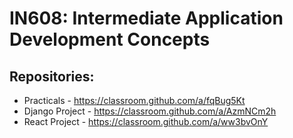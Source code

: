 # IN608: Intermediate Application Development Concepts

## Repositories:
- Practicals - https://classroom.github.com/a/fqBug5Kt
- Django Project - https://classroom.github.com/a/AzmNCm2h
- React Project - https://classroom.github.com/a/ww3bvOnY
